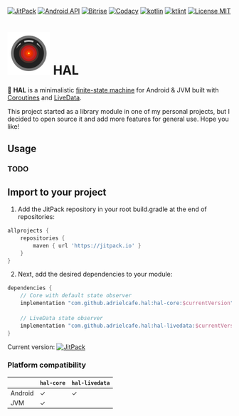 [![JitPack](https://img.shields.io/jitpack/v/github/adrielcafe/hal.svg?style=for-the-badge)](https://jitpack.io/#adrielcafe/hal) 
[![Android API](https://img.shields.io/badge/api-16%2B-brightgreen.svg?style=for-the-badge)](https://android-arsenal.com/api?level=16) 
[![Bitrise](https://img.shields.io/bitrise/29bfee3f365ee4b9/master.svg?style=for-the-badge&token=INdPNd8bHYU2ADlFb1ZvUQ)](https://app.bitrise.io/app/29bfee3f365ee4b9) 
[![Codacy](https://img.shields.io/codacy/grade/590119aba1d14ea38908d6c1c8c11f07.svg?style=for-the-badge)](https://www.codacy.com/app/adriel_cafe/hal) 
[![kotlin](https://img.shields.io/github/languages/top/adrielcafe/hal.svg?style=for-the-badge)](https://kotlinlang.org/) 
[![ktlint](https://img.shields.io/badge/code%20style-%E2%9D%A4-FF4081.svg?style=for-the-badge)](https://ktlint.github.io/) 
[![License MIT](https://img.shields.io/github/license/adrielcafe/hal.svg?style=for-the-badge&color=yellow)](https://opensource.org/licenses/MIT) 

# ![logo](https://github.com/adrielcafe/hal/blob/master/hal-logo.png?raw=true) HAL

🔴 **HAL** is a minimalistic [finite-state machine](https://en.wikipedia.org/wiki/Finite-state_machine) for Android &amp; JVM built with [Coroutines](https://kotlinlang.org/docs/reference/coroutines-overview.html) and [LiveData](https://developer.android.com/topic/libraries/architecture/livedata).

This project started as a library module in one of my personal projects, but I decided to open source it and add more features for general use. Hope you like!

## Usage
### TODO

## Import to your project
1. Add the JitPack repository in your root build.gradle at the end of repositories:
```gradle
allprojects {
    repositories {
        maven { url 'https://jitpack.io' }
    }
}
```

2. Next, add the desired dependencies to your module:
```gradle
dependencies {
    // Core with default state observer
    implementation "com.github.adrielcafe.hal:hal-core:$currentVersion"

    // LiveData state observer
    implementation "com.github.adrielcafe.hal:hal-livedata:$currentVersion"
}
```
Current version: [![JitPack](https://img.shields.io/jitpack/v/github/adrielcafe/hal.svg?style=flat-square)](https://jitpack.io/#adrielcafe/hal)

### Platform compatibility

|         | `hal-core` | `hal-livedata` |
|---------|--------|-----------|
| Android | ✓      | ✓         |
| JVM     | ✓      |           |
